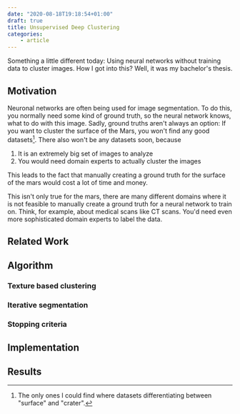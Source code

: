 ```yaml
---
date: "2020-08-18T19:18:54+01:00"
draft: true
title: Unsupervised Deep Clustering
categories:
    - article
---
```


Something a little different today: Using neural networks without training data to cluster images. How I got into this? Well, it was my bachelor's thesis.

## Motivation

Neuronal networks are often being used for image segmentation. To do this, you normally need some kind of ground truth, so the neural network knows, what to do with this image. Sadly, ground truths aren't always an option: If you want to cluster the surface of the Mars, you won't find any good datasets[^1]. There also won't be any datasets soon, because

<!--more-->

1. It is an extremely big set of images to analyze
2. You would need domain experts to actually cluster the images

This leads to the fact that manually creating a ground truth for the surface of the mars would cost a lot of time and money.

This isn't only true for the mars, there are many different domains where it is not feasible to manually create a ground truth for a neural network to train on. Think, for example, about medical scans like CT scans. You'd need even more sophisticated domain experts to label the data.

## Related Work

## Algorithm

### Texture based clustering

### Iterative segmentation

### Stopping criteria

## Implementation

## Results

[^1]: The only ones I could find where datasets differentiating between "surface" and "crater".